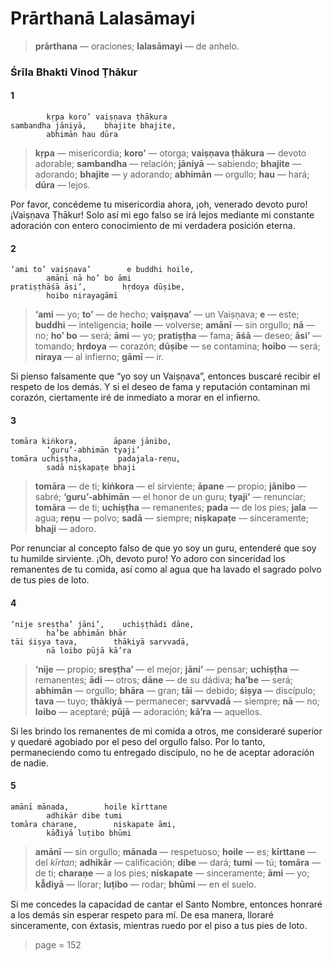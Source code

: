 # Prārthanā Lalasāmayi

> **prārthana** — oraciones; **lalasāmayi** — de anhelo.

### Śrīla Bhakti Vinod Ṭhākur

#### 1

            kṛpa koro’ vaiṣṇava ṭhākura
    sambandha jāniyā,    bhajite bhajite,
            abhimān hau dūra

> **kṛpa** — misericordia; **koro’** — otorga; **vaiṣṇava ṭhākura** — devoto adorable; **sambandha** — relación; **jāniyā** — sabiendo; **bhajite** — adorando; **bhajite** — y adorando; **abhimān** — orgullo; **hau** — hará; **dūra** — lejos.

Por favor, concédeme tu misericordia ahora, ¡oh, venerado devoto puro! ¡Vaiṣṇava Ṭhākur! Solo así mi ego falso se irá lejos mediante mi constante adoración con entero conocimiento de mi verdadera posición eterna.

#### 2

    ‘ami to’ vaiṣṇava’        e buddhi hoile,
            amānī nā ho’ bo āmi
    pratiṣṭhāśā āsi’,        hṛdoya dūṣibe,
            hoibo nirayagāmī

> **‘ami** — yo; **to’** — de hecho; **vaiṣṇava’** — un Vaiṣṇava; **e** — este; **buddhi** — inteligencia; **hoile** — volverse; **amānī** — sin orgullo; **nā** — no; **ho’ bo** — será; **āmi** — yo; **pratiṣṭha** — fama; **āśā** — deseo; **āsi’** — tomando; **hṛdoya** — corazón; **dūṣibe** — se contamina; **hoibo** — será; **niraya** — al infierno; **gāmī** — ir.

Si pienso falsamente que “yo soy un Vaiṣṇava”, entonces buscaré recibir el respeto de los demás. Y si el deseo de fama y reputación contaminan mi corazón, ciertamente iré de inmediato a morar en el infierno.

#### 3

    tomāra kiṅkora,        āpane jānibo,
            ‘guru’-abhimān tyaji’
    tomāra uchiṣṭha,        padajala-reṇu,
            sadā niṣkapaṭe bhaji

> **tomāra** — de ti; **kiṅkora** — el sirviente; **āpane** — propio; **jānibo** — sabré; **‘guru’-abhimān** — el honor de un guru; **tyaji’** — renunciar; **tomāra** — de ti; **uchiṣṭha** — remanentes; **pada** — de los pies; **jala** — agua; **reṇu** — polvo; **sadā** — siempre; **niṣkapaṭe** — sinceramente; **bhaji** — adoro.

Por renunciar al concepto falso de que yo soy un guru, entenderé que soy tu humilde sirviente. ¡Oh, devoto puro! Yo adoro con sinceridad los remanentes de tu comida, así como al agua que ha lavado el sagrado polvo de tus pies de loto.

#### 4

    ‘nije sreṣṭha’ jāni’,    uchiṣṭhādi dāne,
            ha’be abhimān bhār
    tāi śiṣya tava,        thākiyā sarvvadā,
            nā loibo pūjā kā’ra

> **‘nije** — propio; **sreṣṭha’** — el mejor; **jāni’** — pensar; **uchiṣṭha** — remanentes; **ādi** — otros; **dāne** — de su dádiva; **ha’be** — será; **abhimān** — orgullo; **bhāra** — gran; **tāi** — debido; **śiṣya** — discípulo; **tava** — tuyo; **thākiyā** — permanecer; **sarvvadā** — siempre; **nā** — no; **loibo** — aceptaré; **pūjā** — adoración; **kā’ra** — aquellos.

Si les brindo los remanentes de mi comida a otros, me consideraré superior y quedaré agobiado por el peso del orgullo falso. Por lo tanto, permaneciendo como tu entregado discípulo, no he de aceptar adoración de nadie.

#### 5

    amānī mānada,        hoile kīrttane
            adhikār dibe tumi
    tomāra charaṇe,        niskapate āmi,
            kā̐diyā luṭibo bhūmi

> **amānī** — sin orgullo; **mānada** — respetuoso; **hoile** — es; **kīrttane** — del *kīrtan*; **adhikār** — calificación; **dibe** — dará; **tumi** — tú; **tomāra** — de ti; **charaṇe** — a los pies; **niskapate** — sinceramente; **āmi** — yo; **kā̐diyā** — llorar; **luṭibo** — rodar; **bhūmi** — en el suelo.

Si me concedes la capacidad de cantar el Santo Nombre, entonces honraré a los demás sin esperar respeto para mí. De esa manera, lloraré sinceramente, con éxtasis, mientras ruedo por el piso a tus pies de loto. 


> page = 152
